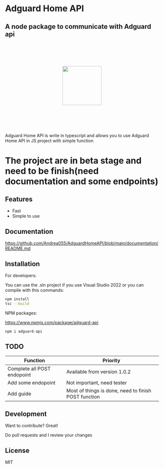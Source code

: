 # Adguard Home API
## A node package to communicate with Adguard api

<h1>&nbsp;</h1>
<div align="center">
<img src="https://upload.wikimedia.org/wikipedia/commons/thumb/4/4c/AdGuard.svg/2048px-AdGuard.svg.png" width="128">
</div>
<h1>&nbsp;</h1>
Adguard Home API is write in typescript and allows you to use Adguard Home API in JS project with simple function

# The project are in beta stage and need to be finish(need documentation and some endpoints)

## Features

- Fast
- Simple to use

## Documentation

https://github.com/Andrea055/AdguardHomeAPI/blob/main/documentation/README.md

## Installation

For developers:

You can use the .sln project if you use Visual Studio 2022 or you can compile with this commands:

```sh
npm install
tsc --build
```

NPM packages:

https://www.npmjs.com/package/adguard-api

```sh
npm i adguard-api
```

## TODO


| Function | Priority |
| ------ | ------ |
| Complete all POST endopoint | Available from version 1.0.2 |
| Add some endopoint | Not important, need tester |
| Add guide | Most of things is done, need to finish POST function |

## Development

Want to contribute? Great!

Do pull requests and I review your changes


## License

MIT


